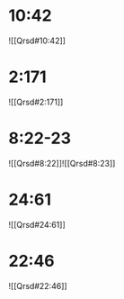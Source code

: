 
# 10:42

![[Qrsd#10:42]]

# 2:171

![[Qrsd#2:171]]

# 8:22-23

![[Qrsd#8:22]]![[Qrsd#8:23]]
# 24:61

![[Qrsd#24:61]]

# 22:46

![[Qrsd#22:46]]

